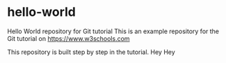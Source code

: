 # hello-world
Hello World repository for Git tutorial
This is an example repository for the Git tutorial on https://www.w3schools.com

This repository is built step by step in the tutorial.
Hey
Hey
